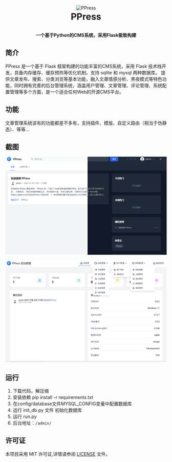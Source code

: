 <div style="margin: 30px 0 2px;text-align:center;">
    <img src="app/static/favicon.ico" width="90px" alt="PPress">
</div>

<h1 align="center" style="margin: 2px 0 30px; font-weight: bold;">
    PPress
</h1>

<h4 align="center">一个基于Python的CMS系统，采用Flask极致构建</h4>

## 简介
PPress 是一个基于 Flask 框架构建的功能丰富的CMS系统，采用 Flask 技术栈开发，具备内存缓存、缓存预热等优化机制，支持 sqlite 和 mysql 两种数据库。
提供文章发布、搜索、分类浏览等基本功能，融入文章情感分析、黑夜模式等特色功能，同时拥有完善的后台管理系统，涵盖用户管理、文章管理、评论管理、系统配置管理等多个方面，是一个适合任何Web的开源CMS平台。

## 功能
文章管理系统该有的功能都差不多有，支持插件、模版、自定义路由（相当于伪静态）、等等...

## 截图
![A.png](preview/A.png)

![B.png](preview/B.png)

## 运行
1. 下载代码，解压缩
2. 安装依赖 pip install -r requirements.txt
3. 在config/database文件MYSQL_CONFIG变量中配置数据库
4. 运行 init_db.py 文件 初始化数据库
5. 运行 run.py
6. 后台地址：`/admin/`

## 许可证

本项目采用 MIT 许可证,详情请参阅 [LICENSE](LICENSE) 文件。